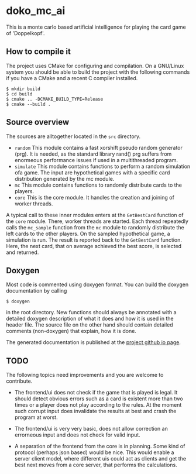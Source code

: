 # doko_mc_ai

This is a monte carlo based artificial intelligence for playing the card game
of 'Doppelkopf'.

## How to compile it

The project uses CMake for configuring and compilation. On a GNU/Linux system you should be able to build the project
with the following commands if you have a CMake and a recent C compiler installed.

    $ mkdir build
    $ cd build
    $ cmake .. -DCMAKE_BUILD_TYPE=Release
    $ cmake --build .

## Source overview

The sources are alltogether located in the `src` directory.

  - `random` This module contains a fast xorshift pseudo random generator (prg).
    It is needed, as the standard library rand() prg suffers from enormeous
    performance issues if used in a multithreaded program.
  - `simulate` This module contains functions to perform a random simulation ofa
    game. The input are hypothetical games with a specific card distribution
    generated by the mc module.
  - `mc` This module contains functions to randomly distribute cards to the
    players.
  - `core` This is the core module. It handles the creation and joining of
    worker threads.

A typical call to these inner modules enters at the `GetBestCard` function of
the `core` module. There, worker threads are started. Each thread repeatedly
calls the `mc_sample` function from the `mc` module to randomly distribute the
left cards to the other players. On the sampled hypothetical game, a simulation
is run. The result is reported back to the `GetBestCard` function. Here, the
next card, that on average achieved the best score, is selected and returned. 

## Doxygen

Most code is commented using doxygen format. You can build the doxygen
documentation by calling

    $ doxygen

in the root directory. New functions should always be annotated with a detailed
doxygen description of what it does and how it is used in the header file. The
source file on the other hand should contain detailed comments (non-doxygen)
that explain, how it is done.

The generated documentation is published at the
[project github io page](https://jakob-stark.github.io/doko_mc_ai/).

## TODO

The following topics need improvements and you are welcome to contribute.

  - The frontend/ui does not check if the game that is played is legal. It
    should detect obvious errors such as a card is existent more than two times
    or a player does not play according to the rules. At the moment such corrupt
    input does invalidate the results at best and crash the program at worst.

  - The frontend/ui is very very basic, does not allow correction an errorneous
    input and does not check for valid input.

  - A separation of the frontend from the core is in planning. Some kind of
    protocol (perhaps json based) would be nice. This would enable a server
    client model, where different uis could act as clients and get the best
    next moves from a core server, that performs the calculations.
